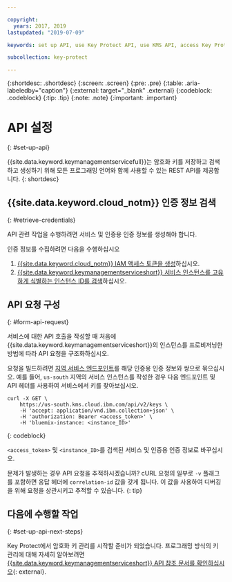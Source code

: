 ```yaml
---

copyright:
  years: 2017, 2019
lastupdated: "2019-07-09"

keywords: set up API, use Key Protect API, use KMS API, access Key Protect API, access KMS API

subcollection: key-protect

---
```


{:shortdesc: .shortdesc}
{:screen: .screen}
{:pre: .pre}
{:table: .aria-labeledby="caption"}
{:external: target="_blank" .external}
{:codeblock: .codeblock}
{:tip: .tip}
{:note: .note}
{:important: .important}

# API 설정
{: #set-up-api}

{{site.data.keyword.keymanagementservicefull}}는 암호화 키를 저장하고 검색하고 생성하기 위해 모든 프로그래밍 언어와 함께 사용할 수 있는 REST API를 제공합니다.
{: shortdesc}

## {{site.data.keyword.cloud_notm}} 인증 정보 검색
{: #retrieve-credentials}

API 관련 작업을 수행하려면 서비스 및 인증용 인증 정보를 생성해야 합니다. 

인증 정보를 수집하려면 다음을 수행하십시오

1. [{{site.data.keyword.cloud_notm}} IAM 액세스 토큰을 생성](/docs/services/key-protect?topic=key-protect-retrieve-access-token)하십시오.
2. [{{site.data.keyword.keymanagementserviceshort}} 서비스 인스턴스를 고유하게 식별하는 인스턴스 ID를 검색](/docs/services/key-protect?topic=key-protect-retrieve-instance-ID)하십시오.

## API 요청 구성
{: #form-api-request}

서비스에 대한 API 호출을 작성할 때 처음에 {{site.data.keyword.keymanagementserviceshort}}의 인스턴스를 프로비저닝한 방법에 따라 API 요청을 구조화하십시오. 

요청을 빌드하려면 [지역 서비스 엔드포인트](/docs/services/key-protect?topic=key-protect-regions)를 해당 인증용 인증 정보와 쌍으로 묶으십시오. 예를 들어, `us-south` 지역의 서비스 인스턴스를 작성한 경우 다음 엔드포인트 및 API 헤더를 사용하여 서비스에서 키를 찾아보십시오.

```cURL
curl -X GET \
    https://us-south.kms.cloud.ibm.com/api/v2/keys \
    -H 'accept: application/vnd.ibm.collection+json' \
    -H 'authorization: Bearer <access_token>' \
    -H 'bluemix-instance: <instance_ID>'
```
{: codeblock} 

`<access_token>` 및 `<instance_ID>`를 검색된 서비스 및 인증용 인증 정보로 바꾸십시오. 

문제가 발생하는 경우 API 요청을 추적하시겠습니까? cURL 요청의 일부로 `-v` 플래그를 포함하면 응답 헤더에 `correlation-id` 값을 갖게 됩니다. 이 값을 사용하여 디버깅을 위해 요청을 상관시키고 추적할 수 있습니다.
{: tip} 

## 다음에 수행할 작업
{: #set-up-api-next-steps}

Key Protect에서 암호화 키 관리를 시작할 준비가 되었습니다. 프로그래밍 방식의 키 관리에 대해 자세히 알아보려면 [{{site.data.keyword.keymanagementserviceshort}} API 참조 문서를 확인하십시오](https://{DomainName}/apidocs/key-protect){: external}.
